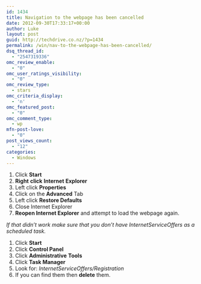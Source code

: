 ```yaml
---
id: 1434
title: Navigation to the webpage has been cancelled
date: 2012-09-30T17:33:17+00:00
author: Luke
layout: post
guid: http://techdrive.co.nz/?p=1434
permalink: /win/nav-to-the-webpage-has-been-cancelled/
dsq_thread_id:
  - "2547319336"
omc_review_enable:
  - "0"
omc_user_ratings_visibility:
  - "0"
omc_review_type:
  - stars
omc_criteria_display:
  - 'n'
omc_featured_post:
  - "0"
omc_comment_type:
  - wp
mfn-post-love:
  - "0"
post_views_count:
  - "12"
categories:
  - Windows
---
```

<ol start="1">
  <li>
    Click <strong>Start</strong>
  </li>
  <li>
    <strong>Right</strong> <strong>click</strong> <strong>Internet</strong> <strong>Explorer</strong>
  </li>
  <li>
    Left click <strong>Properties</strong>
  </li>
  <li>
    Click on the <strong>Advanced</strong> Tab
  </li>
  <li>
    Left click <strong>Restore Defaults</strong>
  </li>
  <li>
    Close Internet Explorer
  </li>
  <li>
    <strong>Reopen Internet Explorer</strong> and attempt to load the webpage again.
  </li>
</ol>

_If that didn’t work make sure that you don’t have InternetServiceOffers as a scheduled task._

<ol start="1">
  <li>
    Click <strong>Start</strong>
  </li>
  <li>
    Click <strong>Control Panel</strong>
  </li>
  <li>
    Click <strong>Administrative</strong> <strong>Tools</strong>
  </li>
  <li>
    Click <strong>Task Manager</strong>
  </li>
  <li>
    Look for: <em>InternetServiceOffers/Registration</em>
  </li>
  <li>
    If you can find them then <strong>delete</strong> them.
  </li>
</ol>